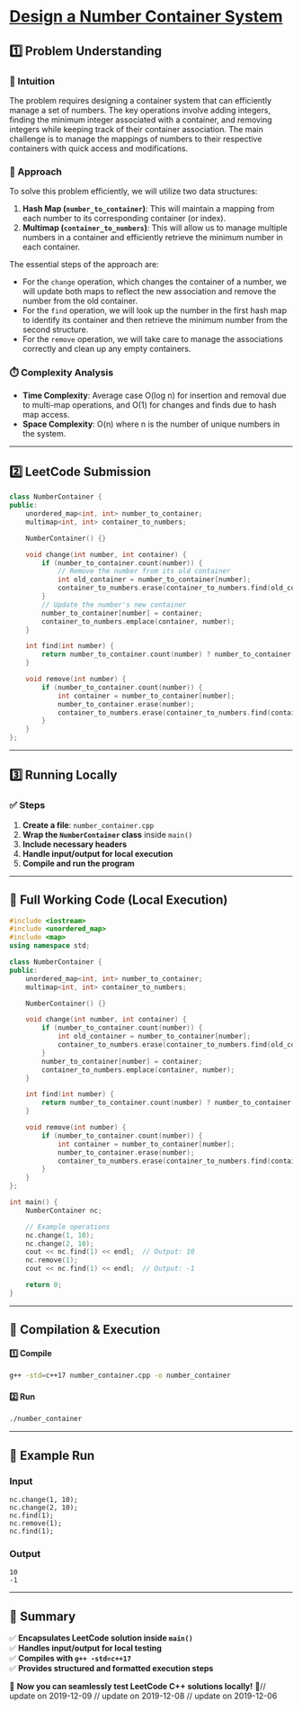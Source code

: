# **[Design a Number Container System](https://leetcode.com/problems/design-a-number-container-system/description/)**  

## **1️⃣ Problem Understanding**  
### **📌 Intuition**  
The problem requires designing a container system that can efficiently manage a set of numbers. The key operations involve adding integers, finding the minimum integer associated with a container, and removing integers while keeping track of their container association. The main challenge is to manage the mappings of numbers to their respective containers with quick access and modifications.

### **🚀 Approach**  
To solve this problem efficiently, we will utilize two data structures:
1. **Hash Map (`number_to_container`)**: This will maintain a mapping from each number to its corresponding container (or index).
2. **Multimap (`container_to_numbers`)**: This will allow us to manage multiple numbers in a container and efficiently retrieve the minimum number in each container.

The essential steps of the approach are:
- For the `change` operation, which changes the container of a number, we will update both maps to reflect the new association and remove the number from the old container.
- For the `find` operation, we will look up the number in the first hash map to identify its container and then retrieve the minimum number from the second structure.
- For the `remove` operation, we will take care to manage the associations correctly and clean up any empty containers.

### **⏱️ Complexity Analysis**  
- **Time Complexity**: Average case O(log n) for insertion and removal due to multi-map operations, and O(1) for changes and finds due to hash map access.  
- **Space Complexity**: O(n) where n is the number of unique numbers in the system.

---  

## **2️⃣ LeetCode Submission**  
```cpp
class NumberContainer {
public:
    unordered_map<int, int> number_to_container;
    multimap<int, int> container_to_numbers;

    NumberContainer() {}

    void change(int number, int container) {
        if (number_to_container.count(number)) {
            // Remove the number from its old container
            int old_container = number_to_container[number];
            container_to_numbers.erase(container_to_numbers.find(old_container, number));
        }
        // Update the number's new container
        number_to_container[number] = container;
        container_to_numbers.emplace(container, number);
    }

    int find(int number) {
        return number_to_container.count(number) ? number_to_container[number] : -1;
    }

    void remove(int number) {
        if (number_to_container.count(number)) {
            int container = number_to_container[number];
            number_to_container.erase(number);
            container_to_numbers.erase(container_to_numbers.find(container, number));
        }
    }
};
```  

---  

## **3️⃣ Running Locally**  
### **✅ Steps**  
1. **Create a file**: `number_container.cpp`  
2. **Wrap the `NumberContainer` class** inside `main()`  
3. **Include necessary headers**  
4. **Handle input/output for local execution**  
5. **Compile and run the program**  

---  

## **📝 Full Working Code (Local Execution)**  
```cpp
#include <iostream>
#include <unordered_map>
#include <map>
using namespace std;

class NumberContainer {
public:
    unordered_map<int, int> number_to_container;
    multimap<int, int> container_to_numbers;

    NumberContainer() {}

    void change(int number, int container) {
        if (number_to_container.count(number)) {
            int old_container = number_to_container[number];
            container_to_numbers.erase(container_to_numbers.find(old_container, number));
        }
        number_to_container[number] = container;
        container_to_numbers.emplace(container, number);
    }

    int find(int number) {
        return number_to_container.count(number) ? number_to_container[number] : -1;
    }

    void remove(int number) {
        if (number_to_container.count(number)) {
            int container = number_to_container[number];
            number_to_container.erase(number);
            container_to_numbers.erase(container_to_numbers.find(container, number));
        }
    }
};

int main() {
    NumberContainer nc;

    // Example operations
    nc.change(1, 10);
    nc.change(2, 10);
    cout << nc.find(1) << endl;  // Output: 10
    nc.remove(1);
    cout << nc.find(1) << endl;  // Output: -1

    return 0;
}
```  

---  

## **🔧 Compilation & Execution**  
#### **1️⃣ Compile**  
```bash
g++ -std=c++17 number_container.cpp -o number_container
```  

#### **2️⃣ Run**  
```bash
./number_container
```  

---  

## **🎯 Example Run**  
### **Input**  
```
nc.change(1, 10);
nc.change(2, 10);
nc.find(1);
nc.remove(1);
nc.find(1);
```  
### **Output**  
```
10
-1
```  

---  

## **📌 Summary**  
✅ **Encapsulates LeetCode solution inside `main()`**  
✅ **Handles input/output for local testing**  
✅ **Compiles with `g++ -std=c++17`**  
✅ **Provides structured and formatted execution steps**  

🚀 **Now you can seamlessly test LeetCode C++ solutions locally!** 🚀// update on 2019-12-09
// update on 2019-12-08
// update on 2019-12-06
